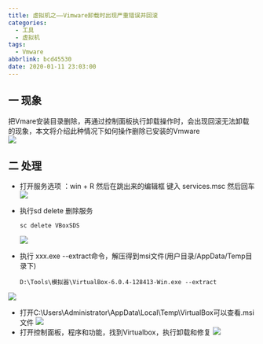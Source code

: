 ```yaml
---
title: 虚拟机之——Vimware卸载时出现严重错误并回滚
categories:
  - 工具
  - 虚拟机
tags:
  - Vmware
abbrlink: bcd45530
date: 2020-01-11 23:03:00
---
```

## 一 现象
把Vmare安装目录删除，再通过控制面板执行卸载操作时，会出现回滚无法卸载的现象，本文将介绍此种情况下如何操作删除已安装的Vmware   
![][1]

<!--more-->

## 二 处理

* 打开服务选项  ：win + R  然后在跳出来的编辑框 键入  services.msc   然后回车
  ![][2]

* 执行sd delete 删除服务

  ```
  sc delete VBoxSDS
  ```
  ![][3]

* 执行 xxx.exe --extract命令，解压得到msi文件(用户目录/AppData/Temp目录下)

  ```
  D:\Tools\模拟器\VirtualBox-6.0.4-128413-Win.exe --extract
  ```

![][4]
* 打开C:\Users\Administrator\AppData\Local\Temp\VirtualBox可以查看.msi文件
![][5]
* 打开控制面板，程序和功能，找到Virtualbox，执行卸载和修复
![][6]



[1]:https://fastly.jsdelivr.net/gh/PGzxc/CDN@master/blog-image//virtualbox-uninstall-error.png
[2]:https://fastly.jsdelivr.net/gh/PGzxc/CDN@master/blog-image//virtualbox-system-service.png
[3]:https://fastly.jsdelivr.net/gh/PGzxc/CDN@master/blog-image//virtual-sc-delete.png
[4]:https://fastly.jsdelivr.net/gh/PGzxc/CDN@master/blog-image//virtualbox-extract.png
[5]:https://fastly.jsdelivr.net/gh/PGzxc/CDN@master/blog-image//virtualbox-loca-temp-file.png
[6]:https://fastly.jsdelivr.net/gh/PGzxc/CDN@master/blog-image//virtualbox-repair.png